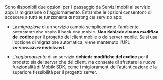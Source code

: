 Sono disponibili due opzioni per il passaggio da Servizi mobili al servizio app: la migrazione o l'aggiornamento. Entrambe le opzioni consentono di accedere a tutte le funzionalità di hosting del servizio app:

- La *migrazione* di un servizio cambia semplicemente l'ambiente sottostante che ospita il back-end mobile. **Non richiede alcuna modifica del codice** per il progetto del client mobile o del server mobile. Se si usa l'opzione di migrazione automatica, viene mantenuto l'URL **service.azure mobile.net**. 

- L'*aggiornamento* di un servizio **richiede modifiche del codice** per il progetto sia del server che del client, ma consente di sfruttare le nuove funzionalità di Mobile SDK, come i miglioramenti dell'autenticazione e la superiore flessibilità per il progetto server.

<!---HONumber=Nov15_HO3-->